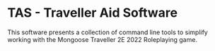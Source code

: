 # TAS - Traveller Aid Software

This software presents a collection of command line tools to simplify working with the Mongoose Traveller 2E 2022 Roleplaying game.